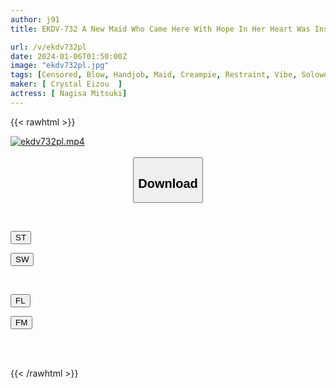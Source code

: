 ```yaml
---
author: j91
title: EKDV-732 A New Maid Who Came Here With Hope In Her Heart Was Inseminated And Trained In Convulsive Treatment From Morning Till Night. She Was Raped To The Point Where She Wanted To Cry By A Man Who Felt Nothing But Disgust... Mitsuki Nagisa

url: /v/ekdv732pl
date: 2024-01-06T01:50:00Z
image: "ekdv732pl.jpg"
tags: [Censored, Blow, Handjob, Maid, Creampie, Restraint, Vibe, Solowork, Masturbation, Cunnilingus, Gal, Cowgirl, Finger Fuck, Electric Massager, 69, Deep Throating, Close Up, Spanking, Back	]
maker: [ Crystal Eizou  ]
actress: [ Nagisa Mitsuki]
---
```



{{< rawhtml >}}

<div class="video" data-videoid="vVODwayeoMt4G98">
    <a href="javascript:;">
        <img src="/v/ekdv732pl/ekdv732pl.jpg" width="WIDTH" height="HEIGHT" alt="ekdv732pl.mp4" loading="lazy">
    </a>
</div>

<script type="text/javascript" src="https://j91.asia/asset/on-demand-st.js"></script>

<br>
  <link rel="stylesheet" href="https://j91.asia/asset/bs5.css">
  
  <center>
  <button class="btn btn-primary" type="button" data-bs-toggle="collapse" data-bs-target=".multi-collapse" aria-expanded="false" aria-controls="multiCollapseExample1 multiCollapseExample2"><h2>Download</h2></button></center>
</p>
<div class="row">
  <div class="col">
    <div class="collapse multi-collapse" id="multiCollapseExample1">
      <div class="card card-body">
	      	      <br>
<div class="buttons">  
<p><a href="https://streamtape.to/v/vVODwayeoMt4G98" target="_blank"><button class="btn-hover color-3"><i class="fa fa-download"></i> ST</button></a></p>
<p><a href="https://flaswish.com/fmlxyy291fhr" target="_blank"><button class="btn-hover color-2"><i class="fa fa-download"></i> SW</button></a></p></div>
    </div>
  </div>
</div>
  <div class="col">
    <div class="collapse multi-collapse" id="multiCollapseExample2">
      <div class="card card-body">
	      <br>
<div class="buttons">
<p><a href="javascript:;" target="_blank"><button class="btn-hover color-9"><i class="fa fa-download"></i> FL</button></a></p>
<p><a href="javascript:;" target="_blank"><button class="btn-hover color-8"><i class="fa fa-download"></i> FM</button></a></p></div>
<br><br>
      </div>
    </div>
  </div>
</div>

{{< /rawhtml >}}